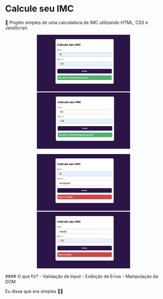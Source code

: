 # Calcule seu IMC
🔢 Projeto simples de uma calculadora de IMC utilizando HTML, CSS e JavaScript.

<p align="center">
  <img src="./assets/img/valid.png" width="300px">
  <img src="./assets/img/valid_2.png" width="300px">
</p>
<p align="center">
  <img src="./assets/img/invalid_height.png" width="300px">
  <img src="./assets/img/invalid_weight.png" width="300px">
</p>
#### O que fiz?
- Validação de Input
- Exibição de Erros
- Manipulação da DOM

Eu disse que era simples 🤷🏽
